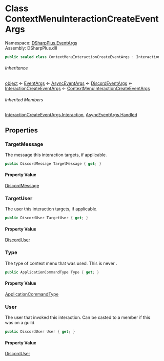 # Class ContextMenuInteractionCreateEventArgs

Namespace: [DSharpPlus.EventArgs](DSharpPlus.EventArgs.md)  
Assembly: DSharpPlus.dll

```csharp
public sealed class ContextMenuInteractionCreateEventArgs : InteractionCreateEventArgs
```

###### Inheritance

[object](https://learn.microsoft.com/dotnet/api/system.object) ← 
[EventArgs](https://learn.microsoft.com/dotnet/api/system.eventargs) ← 
[AsyncEventArgs](DSharpPlus.AsyncEvents.AsyncEventArgs.md) ← 
[DiscordEventArgs](DSharpPlus.EventArgs.DiscordEventArgs.md) ← 
[InteractionCreateEventArgs](DSharpPlus.EventArgs.InteractionCreateEventArgs.md) ← 
[ContextMenuInteractionCreateEventArgs](DSharpPlus.EventArgs.ContextMenuInteractionCreateEventArgs.md)

###### Inherited Members

[InteractionCreateEventArgs.Interaction](DSharpPlus.EventArgs.InteractionCreateEventArgs.md\#DSharpPlus\_EventArgs\_InteractionCreateEventArgs\_Interaction), 
[AsyncEventArgs.Handled](DSharpPlus.AsyncEvents.AsyncEventArgs.md\#DSharpPlus\_AsyncEvents\_AsyncEventArgs\_Handled)

## Properties

### <a id="DSharpPlus_EventArgs_ContextMenuInteractionCreateEventArgs_TargetMessage"></a>TargetMessage

The message this interaction targets, if applicable.

```csharp
public DiscordMessage TargetMessage { get; }
```

#### Property Value

[DiscordMessage](DSharpPlus.Entities.DiscordMessage.md)

### <a id="DSharpPlus_EventArgs_ContextMenuInteractionCreateEventArgs_TargetUser"></a>TargetUser

The user this interaction targets, if applicable.

```csharp
public DiscordUser TargetUser { get; }
```

#### Property Value

[DiscordUser](DSharpPlus.Entities.DiscordUser.md)

### <a id="DSharpPlus_EventArgs_ContextMenuInteractionCreateEventArgs_Type"></a>Type

The type of context menu that was used. This is never <xref href="DSharpPlus.ApplicationCommandType.SlashCommand" data-throw-if-not-resolved="false"></xref>.

```csharp
public ApplicationCommandType Type { get; }
```

#### Property Value

[ApplicationCommandType](DSharpPlus.ApplicationCommandType.md)

### <a id="DSharpPlus_EventArgs_ContextMenuInteractionCreateEventArgs_User"></a>User

The user that invoked this interaction. Can be casted to a member if this was on a guild.

```csharp
public DiscordUser User { get; }
```

#### Property Value

[DiscordUser](DSharpPlus.Entities.DiscordUser.md)

